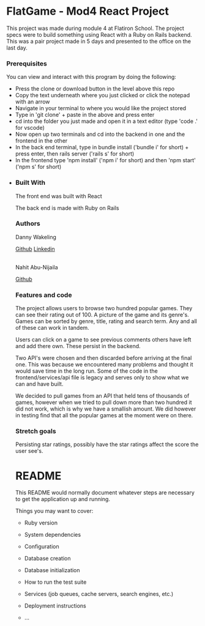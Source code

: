 <h1> FlatGame - Mod4 React Project </h1> 

<p> This project was made during module 4 at Flatiron School. The project specs were to build something using React with a Ruby on Rails backend. This was a pair project made in 5 days and presented to the office on the last day.</p>



<h3> Prerequisites </h3> 

<p> You can view and interact with this program by doing the following: </p>
<ul>
  <li> Press the clone or download button in the level above this repo</li>
  <li> Copy the text underneath where you just clicked or click the notepad with an arrow</li>
  <li> Navigate in your terminal to where you would like the project stored</li>
  <li> Type in 'git clone' + paste in the above and press enter</li>
  <li> cd into the folder you just made and open it in a text editor (type 'code .' for vscode)</li>
  <li> Now open up two terminals and cd into the backend in one and the frontend in the other</li>
  <li> In the back end terminal, type in bundle install ('bundle i' for short) + press enter, then rails server ('rails s' for short)</li>
  <li> In the frontend type 'npm install' ('npm i' for short) and then 'npm start' ('npm s' for short)<li> 


<h3> Built With </h3>

<p> The front end was built with React</p>
<p> The back end is made with Ruby on Rails </p>

<h3> Authors </h3>

<p> Danny Wakeling </p>
<a href="https://github.com/dwake5">Github</a>
<a href="https://www.linkedin.com/in/danny-wakeling1/">Linkedin</a>
<br></br>
<p> Nahit Abu-Nijaila </p>
<a href="https://github.com/Nahit-1">Github</a>


<h3> Features and code </h3>

<p> The project allows users to browse two hundred popular games. They can see their rating out of 100. A picture of the game and its genre's. Games can be sorted by genre, title, rating and search term. Any and all of these can work in tandem. </p>
<p> Users can click on a game to see previous comments others have left and add there own. These persist in the backend.<p>
<p> Two API's were chosen and then discarded before arriving at the final one. This was because we encountered many problems and thought it would save time in the long run. Some of the code in the frontend/services/api file is legacy and serves only to show what we can and have built. </p>
<p> We decided to pull games from an API that held tens of thousands of games, however when we tried to pull down more than two hundred it did not work, which is why we have a smallish amount. We did however in testing find that all the popular games at the moment were on there.</p>
 
<h3> Stretch goals </h3>

<p> Persisting star ratings, possibly have the star ratings affect the score the user see's.</p>


# README

This README would normally document whatever steps are necessary to get the
application up and running.

Things you may want to cover:

* Ruby version

* System dependencies

* Configuration

* Database creation

* Database initialization

* How to run the test suite

* Services (job queues, cache servers, search engines, etc.)

* Deployment instructions

* ...
